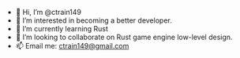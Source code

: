 - 👋 Hi, I’m @ctrain149
- 👀 I’m interested in becoming a better developer.
- 🌱 I’m currently learning Rust
- 💞️ I’m looking to collaborate on Rust game engine low-level design.
- 📫 Email me: ctrain149@gmail.com

<!---
ctrain149/ctrain149 is a ✨ special ✨ repository because its `README.md` (this file) appears on your GitHub profile.
You can click the Preview link to take a look at your changes.
--->

